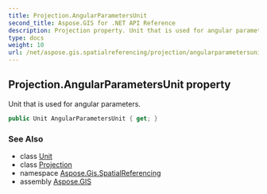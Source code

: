 ```yaml
---
title: Projection.AngularParametersUnit
second_title: Aspose.GIS for .NET API Reference
description: Projection property. Unit that is used for angular parameters
type: docs
weight: 10
url: /net/aspose.gis.spatialreferencing/projection/angularparametersunit/
---
```

## Projection.AngularParametersUnit property

Unit that is used for angular parameters.

```csharp
public Unit AngularParametersUnit { get; }
```

### See Also

* class [Unit](../../unit/)
* class [Projection](../)
* namespace [Aspose.Gis.SpatialReferencing](../../projection/)
* assembly [Aspose.GIS](../../../)


